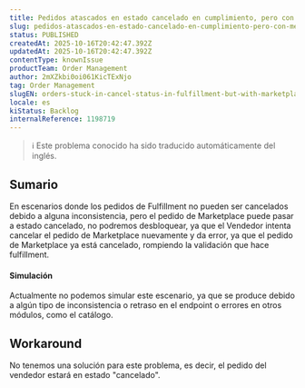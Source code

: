```yaml
---
title: Pedidos atascados en estado cancelado en cumplimiento, pero con Mercado cancelado.
slug: pedidos-atascados-en-estado-cancelado-en-cumplimiento-pero-con-mercado-cancelado
status: PUBLISHED
createdAt: 2025-10-16T20:42:47.392Z
updatedAt: 2025-10-16T20:42:47.392Z
contentType: knownIssue
productTeam: Order Management
author: 2mXZkbi0oi061KicTExNjo
tag: Order Management
slugEN: orders-stuck-in-cancel-status-in-fulfillment-but-with-marketplace-canceled
locale: es
kiStatus: Backlog
internalReference: 1198719
---
```


>ℹ️ Este problema conocido ha sido traducido automáticamente del inglés.

## Sumario


En escenarios donde los pedidos de Fulfillment no pueden ser cancelados debido a alguna inconsistencia, pero el pedido de Marketplace puede pasar a estado cancelado, no podremos desbloquear, ya que el Vendedor intenta cancelar el pedido de Marketplace nuevamente y da error, ya que el pedido de Marketplace ya está cancelado, rompiendo la validación que hace fulfillment.


#### Simulación


Actualmente no podemos simular este escenario, ya que se produce debido a algún tipo de inconsistencia o retraso en el endpoint o errores en otros módulos, como el catálogo.

## Workaround


No tenemos una solución para este problema, es decir, el pedido del vendedor estará en estado "cancelado".



